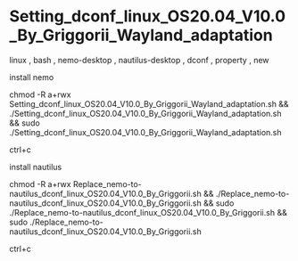 # Setting_dconf_linux_OS20.04_V10.0_By_Griggorii_Wayland_adaptation
linux , bash , nemo-desktop , nautilus-desktop , dconf , property , new

install nemo 

chmod -R a+rwx Setting_dconf_linux_OS20.04_V10.0_By_Griggorii_Wayland_adaptation.sh && ./Setting_dconf_linux_OS20.04_V10.0_By_Griggorii_Wayland_adaptation.sh && sudo ./Setting_dconf_linux_OS20.04_V10.0_By_Griggorii_Wayland_adaptation.sh

ctrl+c

install nautilus

chmod -R a+rwx Replace_nemo-to-nautilus_dconf_linux_OS20.04_V10.0_By_Griggorii.sh && ./Replace_nemo-to-nautilus_dconf_linux_OS20.04_V10.0_By_Griggorii.sh && sudo ./Replace_nemo-to-nautilus_dconf_linux_OS20.04_V10.0_By_Griggorii.sh && sudo ./Replace_nemo-to-nautilus_dconf_linux_OS20.04_V10.0_By_Griggorii.sh

ctrl+c
